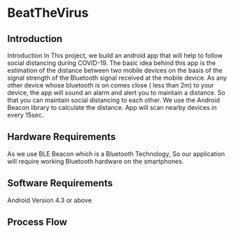 # BeatTheVirus

## Introduction
Introduction
In This project, we build an android app that will help to follow social distancing during COVID-19. The basic idea behind this app is the estimation of the distance between two mobile devices on the basis of the signal strength of the Bluetooth signal received at the mobile device. As any other device whose bluetooth is on comes close ( less than 2m) to your device, the app will sound an alarm and alert you to maintain a distance. So that you can maintain social distancing to each other. We use the Android Beacon library to calculate the distance.  App will scan nearby devices in every 15sec.


## Hardware Requirements

As we use BLE Beacon which is a Bluetooth Technology, So our application will require working Bluetooth hardware on the smartphones.

## Software Requirements

Android Version 4.3 or above

## Process Flow




